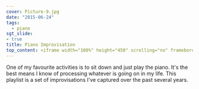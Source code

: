 ```yaml
---
cover: Picture-9.jpg
date: "2015-06-24"
tags: 
  - piano
sgt_slide:
- true
title: Piano Improvisation
top_content: <iframe width="100%" height="450" scrolling="no" frameborder="no" src="https://w.soundcloud.com/player/?url=https%3A//api.soundcloud.com/playlists/58429910&amp;auto_play=false&amp;hide_related=false&amp;show_comments=true&amp;show_user=true&amp;show_reposts=false&amp;visual=true"></iframe>
---
```


One of my favourite activities is to sit down and just play the piano. It's the best means I know of processing whatever is going on in my life. This playlist is a set of improvisations I've captured over the past several years.

